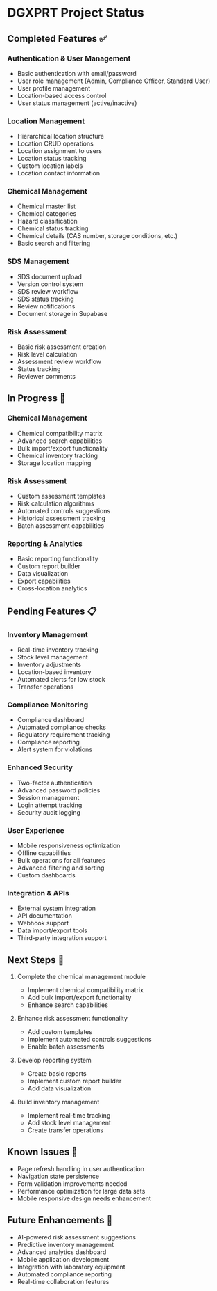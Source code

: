 # DGXPRT Project Status

## Completed Features ✅

### Authentication & User Management
- Basic authentication with email/password
- User role management (Admin, Compliance Officer, Standard User)
- User profile management
- Location-based access control
- User status management (active/inactive)

### Location Management
- Hierarchical location structure
- Location CRUD operations
- Location assignment to users
- Location status tracking
- Custom location labels
- Location contact information

### Chemical Management
- Chemical master list
- Chemical categories
- Hazard classification
- Chemical status tracking
- Chemical details (CAS number, storage conditions, etc.)
- Basic search and filtering

### SDS Management
- SDS document upload
- Version control system
- SDS review workflow
- SDS status tracking
- Review notifications
- Document storage in Supabase

### Risk Assessment
- Basic risk assessment creation
- Risk level calculation
- Assessment review workflow
- Status tracking
- Reviewer comments

## In Progress 🚧

### Chemical Management
- Chemical compatibility matrix
- Advanced search capabilities
- Bulk import/export functionality
- Chemical inventory tracking
- Storage location mapping

### Risk Assessment
- Custom assessment templates
- Risk calculation algorithms
- Automated controls suggestions
- Historical assessment tracking
- Batch assessment capabilities

### Reporting & Analytics
- Basic reporting functionality
- Custom report builder
- Data visualization
- Export capabilities
- Cross-location analytics

## Pending Features 📋

### Inventory Management
- Real-time inventory tracking
- Stock level management
- Inventory adjustments
- Location-based inventory
- Automated alerts for low stock
- Transfer operations

### Compliance Monitoring
- Compliance dashboard
- Automated compliance checks
- Regulatory requirement tracking
- Compliance reporting
- Alert system for violations

### Enhanced Security
- Two-factor authentication
- Advanced password policies
- Session management
- Login attempt tracking
- Security audit logging

### User Experience
- Mobile responsiveness optimization
- Offline capabilities
- Bulk operations for all features
- Advanced filtering and sorting
- Custom dashboards

### Integration & APIs
- External system integration
- API documentation
- Webhook support
- Data import/export tools
- Third-party integration support

## Next Steps 🎯

1. Complete the chemical management module
   - Implement chemical compatibility matrix
   - Add bulk import/export functionality
   - Enhance search capabilities

2. Enhance risk assessment functionality
   - Add custom templates
   - Implement automated controls suggestions
   - Enable batch assessments

3. Develop reporting system
   - Create basic reports
   - Implement custom report builder
   - Add data visualization

4. Build inventory management
   - Implement real-time tracking
   - Add stock level management
   - Create transfer operations

## Known Issues 🐛

- Page refresh handling in user authentication
- Navigation state persistence
- Form validation improvements needed
- Performance optimization for large data sets
- Mobile responsive design needs enhancement

## Future Enhancements 🚀

- AI-powered risk assessment suggestions
- Predictive inventory management
- Advanced analytics dashboard
- Mobile application development
- Integration with laboratory equipment
- Automated compliance reporting
- Real-time collaboration features